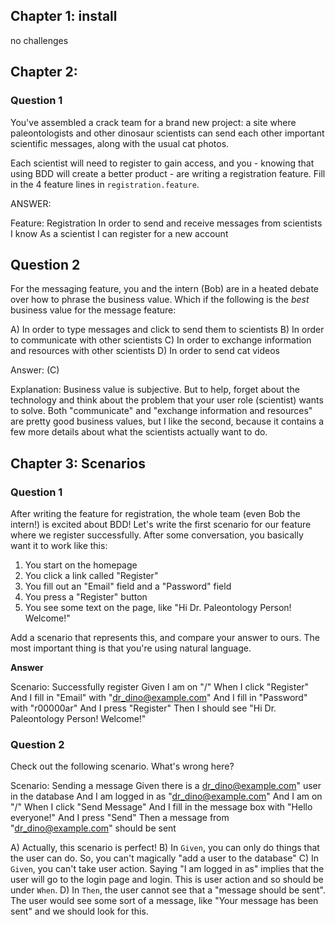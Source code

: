 ## Chapter 1: install

no challenges

## Chapter 2: 

### Question 1

You've assembled a crack team for a brand new project:
a site where paleontologists and other dinosaur scientists
can send each other important scientific messages, along
with the usual cat photos.

Each scientist will need to register to gain access, and
you - knowing that using BDD will create a better product -
are writing a registration feature. Fill in the 4 feature
lines in `registration.feature`.

ANSWER:

Feature: Registration
  In order to send and receive messages from scientists I know
  As a scientist
  I can register for a new account

## Question 2

For the messaging feature, you and the intern (Bob) are in
a heated debate over how to phrase the business value.
Which if the following is the *best* business value for the
message feature:

A) In order to type messages and click to send them to scientists
B) In order to communicate with other scientists
C) In order to exchange information and resources with other scientists
D) In order to send cat videos

Answer: (C)

Explanation:
Business value is subjective. But to help, forget about the technology
and think about the problem that your user role (scientist) wants to
solve. Both "communicate" and "exchange information and resources"
are pretty good business values, but I like the second, because it
contains a few more details about what the scientists actually
want to do.

## Chapter 3: Scenarios

### Question 1

After writing the feature for registration, the whole team
(even Bob the intern!) is excited about BDD! Let's write the
first scenario for our feature where we register successfully.
After some conversation, you basically want it to work like this:

1) You start on the homepage
2) You click a link called "Register"
3) You fill out an "Email" field and a "Password" field
4) You press a "Register" button
5) You see some text on the page, like "Hi Dr. Paleontology Person! Welcome!"

Add a scenario that represents this, and compare your answer
to ours. The most important thing is that you're using natural
language.

**Answer**

Scenario: Successfully register
  Given I am on "/"
  When I click "Register"
  And I fill in "Email" with "dr_dino@example.com"
  And I fill in "Password" with "r00000ar"
  And I press "Register"
  Then I should see "Hi Dr. Paleontology Person! Welcome!"

### Question 2

Check out the following scenario. What's wrong here?

Scenario: Sending a message
  Given there is a dr_dino@example.com" user in the database
  And I am logged in as "dr_dino@example.com"
  And I am on "/"
  When I click "Send Message"
  And I fill in the message box with "Hello everyone!"
  And I press "Send"
  Then a message from "dr_dino@example.com" should be sent 

A) Actually, this scenario is perfect!
B) In `Given`, you can only do things that the user can do. So,
   you can't magically "add a user to the database"
C) In `Given`, you can't take user action. Saying "I am logged in as"
   implies that the user will go to the login page and login. This
   is user action and so should be under `When`.
D) In `Then`, the user cannot see that a "message should be sent".
   The user would see some sort of a message, like "Your message has been sent"
   and we should look for this.
